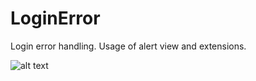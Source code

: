 # LoginError
Login error handling. Usage of alert view and extensions.

![alt text](https://www.dropbox.com/s/99lvcivll1s5i4k/Screen%20Shot%202018-05-15%20at%2011.41.18%20AM.png?dl=0)
